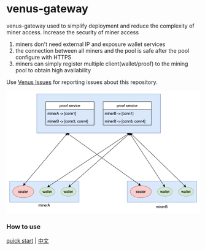 # venus-gateway

venus-gateway used to simplify deployment and reduce the complexity of miner access. Increase the security of miner access
              
1. miners don't need external IP and exposure wallet services 
2. the connection between all miners and the pool is safe  after the pool configure with HTTPS
3. miners can simply register multiple client(wallet/proof) to the mining pool to obtain high availability

Use [Venus Issues](https://github.com/filecoin-project/venus/issues) for reporting issues about this repository.

![gateway](https://raw.githubusercontent.com/hunjixin/imgpool/master/gateway.png)

### How to use

[quick start](https://github.com/ipfs-force-community/venus-gateway/blob/master/docs/en/getting-started.md) | [中文](https://github.com/ipfs-force-community/venus-gateway/blob/master/docs/zh/%E5%BF%AB%E9%80%9F%E5%90%AF%E7%94%A8.md)
